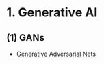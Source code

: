 # 1. Generative AI
## (1) GANs
- [Generative Adversarial Nets](https://github.com/KimRass/AI-Paper-Reviews/tree/main/GANs)
